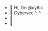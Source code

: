 - 👋 Hi, I’m @cy9ic
- 👀 Cybersec ^-^
- 🌱 
- 💞️ 

<!---
cy9ic/cy9ic is a ✨ special ✨ repository because its `README.md` (this file) appears on your GitHub profile.
You can click the Preview link to take a look at your changes.
--->
